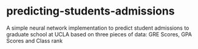 # predicting-students-admissions
A simple neural network implementation to predict student admissions to graduate school at UCLA based on three pieces of data: GRE Scores, GPA Scores and Class rank
